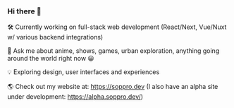 ### Hi there 👋

<!--
**sxppro/sxppro** is a ✨ _special_ ✨ repository because its `README.md` (this file) appears on your GitHub profile.

Here are some ideas to get you started:

- 🔭 I’m currently working on ...
- 🌱 I’m currently learning ...
- 👯 I’m looking to collaborate on ...
- 🤔 I’m looking for help with ...
- 💬 Ask me about ...
- 📫 How to reach me: ...
- 😄 Pronouns: ...
- ⚡ Fun fact: ...
-->

🛠 Currently working on full-stack web development (React/Next, Vue/Nuxt w/ various backend integrations)

💬 Ask me about anime, shows, games, urban exploration, anything going around the world right now 😀

💡 Exploring design, user interfaces and experiences

🌎 Check out my website at: https://soppro.dev (I also have an alpha site under development: https://alpha.soppro.dev/)

